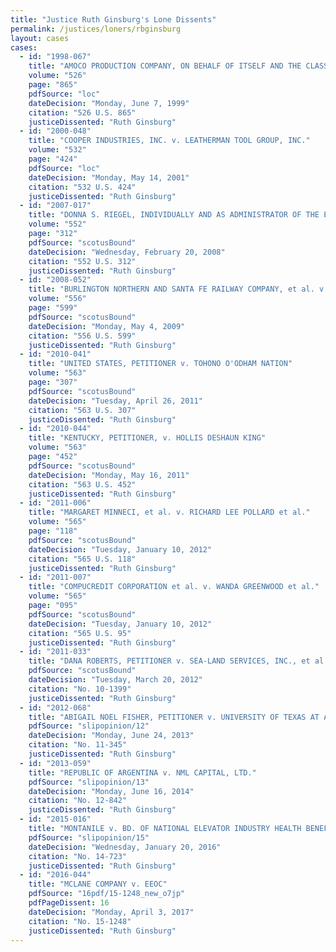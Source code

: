 ```yaml
---
title: "Justice Ruth Ginsburg's Lone Dissents"
permalink: /justices/loners/rbginsburg
layout: cases
cases:
  - id: "1998-067"
    title: "AMOCO PRODUCTION COMPANY, ON BEHALF OF ITSELF AND THE CLASS IT REPRESENTS v. SOUTHERN UTE INDIAN TRIBE et al."
    volume: "526"
    page: "865"
    pdfSource: "loc"
    dateDecision: "Monday, June 7, 1999"
    citation: "526 U.S. 865"
    justiceDissented: "Ruth Ginsburg"
  - id: "2000-048"
    title: "COOPER INDUSTRIES, INC. v. LEATHERMAN TOOL GROUP, INC."
    volume: "532"
    page: "424"
    pdfSource: "loc"
    dateDecision: "Monday, May 14, 2001"
    citation: "532 U.S. 424"
    justiceDissented: "Ruth Ginsburg"
  - id: "2007-017"
    title: "DONNA S. RIEGEL, INDIVIDUALLY AND AS ADMINISTRATOR OF THE ESTATE OF CHARLES R. RIEGEL v. MEDTRONIC, INC."
    volume: "552"
    page: "312"
    pdfSource: "scotusBound"
    dateDecision: "Wednesday, February 20, 2008"
    citation: "552 U.S. 312"
    justiceDissented: "Ruth Ginsburg"
  - id: "2008-052"
    title: "BURLINGTON NORTHERN AND SANTA FE RAILWAY COMPANY, et al. v. UNITED STATES et al."
    volume: "556"
    page: "599"
    pdfSource: "scotusBound"
    dateDecision: "Monday, May 4, 2009"
    citation: "556 U.S. 599"
    justiceDissented: "Ruth Ginsburg"
  - id: "2010-041"
    title: "UNITED STATES, PETITIONER v. TOHONO O'ODHAM NATION"
    volume: "563"
    page: "307"
    pdfSource: "scotusBound"
    dateDecision: "Tuesday, April 26, 2011"
    citation: "563 U.S. 307"
    justiceDissented: "Ruth Ginsburg"
  - id: "2010-044"
    title: "KENTUCKY, PETITIONER, v. HOLLIS DESHAUN KING"
    volume: "563"
    page: "452"
    pdfSource: "scotusBound"
    dateDecision: "Monday, May 16, 2011"
    citation: "563 U.S. 452"
    justiceDissented: "Ruth Ginsburg"
  - id: "2011-006"
    title: "MARGARET MINNECI, et al. v. RICHARD LEE POLLARD et al."
    volume: "565"
    page: "118"
    pdfSource: "scotusBound"
    dateDecision: "Tuesday, January 10, 2012"
    citation: "565 U.S. 118"
    justiceDissented: "Ruth Ginsburg"
  - id: "2011-007"
    title: "COMPUCREDIT CORPORATION et al. v. WANDA GREENWOOD et al."
    volume: "565"
    page: "095"
    pdfSource: "scotusBound"
    dateDecision: "Tuesday, January 10, 2012"
    citation: "565 U.S. 95"
    justiceDissented: "Ruth Ginsburg"
  - id: "2011-033"
    title: "DANA ROBERTS, PETITIONER v. SEA-LAND SERVICES, INC., et al."
    pdfSource: "scotusBound"
    dateDecision: "Tuesday, March 20, 2012"
    citation: "No. 10-1399"
    justiceDissented: "Ruth Ginsburg"
  - id: "2012-068"
    title: "ABIGAIL NOEL FISHER, PETITIONER v. UNIVERSITY OF TEXAS AT AUSTIN et al."
    pdfSource: "slipopinion/12"
    dateDecision: "Monday, June 24, 2013"
    citation: "No. 11-345"
    justiceDissented: "Ruth Ginsburg"
  - id: "2013-059"
    title: "REPUBLIC OF ARGENTINA v. NML CAPITAL, LTD."
    pdfSource: "slipopinion/13"
    dateDecision: "Monday, June 16, 2014"
    citation: "No. 12-842"
    justiceDissented: "Ruth Ginsburg"
  - id: "2015-016"
    title: "MONTANILE v. BD. OF NATIONAL ELEVATOR INDUSTRY HEALTH BENEFIT PLAN"
    pdfSource: "slipopinion/15"
    dateDecision: "Wednesday, January 20, 2016"
    citation: "No. 14-723"
    justiceDissented: "Ruth Ginsburg"
  - id: "2016-044"
    title: "MCLANE COMPANY v. EEOC"
    pdfSource: "16pdf/15-1248_new_o7jp"
    pdfPageDissent: 16
    dateDecision: "Monday, April 3, 2017"
    citation: "No. 15-1248"
    justiceDissented: "Ruth Ginsburg"
---
```

